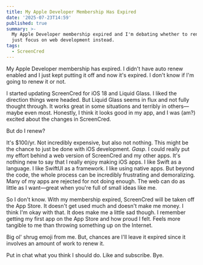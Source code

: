 ```yaml
---
title: My Apple Developer Membership Has Expired
date: '2025-07-23T14:59'
published: true
summary: >-
  My Apple Developer membership expired and I'm debating whether to renew it or
  just focus on web development instead.
tags:
  - ScreenCred
---
```

My Apple Developer membership has expired. I didn't have auto renew enabled and I just kept putting it off and now it's expired. I don't know if I'm going to renew it or not.

I started updating ScreenCred for iOS 18 and Liquid Glass. I liked the direction things were headed. But Liquid Glass seems in flux and not fully thought through. It works great in some situations and terribly in others—maybe even most. Honestly, I think it looks good in my app, and I was (am?) excited about the changes in ScreenCred.

But do I renew?

It's $100/yr. Not incredibly expensive, but also not nothing. This might be the chance to just be done with iOS development. _Gasp_. I could really put my effort behind a web version of ScreenCred and my other apps. It's nothing new to say that I really enjoy making iOS apps. I like Swift as a language. I like SwiftUI as a framework. I like using native apps. But beyond the code, the whole process can be incredibly frustrating and demoralizing. Many of my apps are rejected for not doing enough. The web can do as little as I want—great when you're full of small ideas like me.

So I don't know. With my membership expired, ScreenCred will be taken off the App Store. It doesn't get used much and doesn't make me money. I think I'm okay with that. It does make me a little sad though. I remember getting my first app on the App Store and how proud I felt. Feels more tangible to me than throwing something up on the Internet.

Big ol' shrug emoji from me. But, chances are I'll leave it expired since it involves an amount of work to renew it.

Put in chat what you think I should do. Like and subscribe. Bye.
